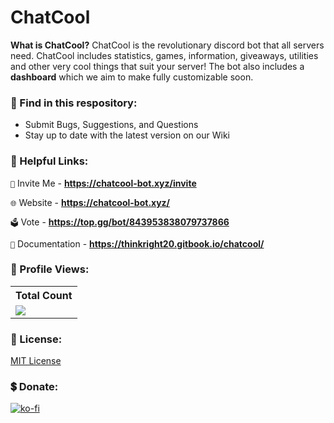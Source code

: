 # ChatCool

**What is ChatCool?**
ChatCool is the revolutionary discord bot that all servers need. ChatCool includes statistics, games, information, giveaways, utilities and other very cool things that suit your server! The bot also includes a **dashboard** which we aim to make fully customizable soon.

### 👀 Find in this respository:
 - Submit Bugs, Suggestions, and Questions
 - Stay up to date with the latest version on our Wiki

### 🔗 Helpful Links:

`📩` Invite Me - **https://chatcool-bot.xyz/invite**

`🌐` Website - **https://chatcool-bot.xyz/**

`🗳️` Vote - **https://top.gg/bot/843953838079737866**

`📕` Documentation - **https://thinkright20.gitbook.io/chatcool/**

### 📱 Profile Views:
<table>
    <tr>
      <!-- <th>Profile Views</th> -->
      <th>Total Count</th>
    </tr>
    <tr>
      <!-- <td>
        <div align="center">
          <a href="https://github.com/Thinkright20"><img src="https://github.com/Thinkright20.png" alt="@Thinkright20" width="52" /></a>
          <br />
          <a align="center" href="https://github.com/thinkright20"><b>Thinkright20</b></a>
        </b>
      </td> -->
      <!-- Profile Views -->
      <td>
         <a href="https://github.com/thinkright20"> <img src="https://komarev.com/ghpvc/?username=chatcool-inc&style=for-the-badge&color=A39D2A"> </a>
      </td>
    </tr>
  </table>

### 🔎 License:

[MIT License](https://github.com/ChatCool-Inc/chatcool/blob/main/LICENSE.md)

### 💲 Donate:
[![ko-fi](https://ko-fi.com/img/githubbutton_sm.svg)](https://ko-fi.com/A0A7JKG27)
